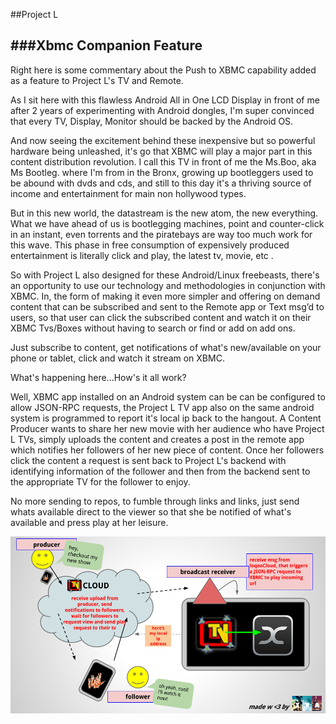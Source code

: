 ##Project L

###Xbmc Companion Feature
-----------

Right here is some commentary about the Push to XBMC capability added as a feature to Project L's TV and Remote.

As I sit here with this flawless Android All in One LCD Display in front of me after 2 years of experimenting with
Android dongles, I'm super convinced that every TV, Display, Monitor should be backed by the Android OS.

And now seeing the excitement behind these inexpensive but so powerful hardware being unleashed, it's go that XBMC
will play a major part in this content distribution revolution. I call this TV in front of me the Ms.Boo, aka Ms Bootleg.
where I'm from in the Bronx, growing up bootleggers used to be abound with dvds and cds, and still to this day it's a
thriving source of income and entertainment for main non hollywood types. 

But in this new world, the datastream is the new atom, the new everything. What we have ahead of us is bootlegging
machines,  point and counter-click in an instant, even torrents and the piratebays are way too much work for this wave.
This phase in free consumption of expensively produced entertainment is literally click and play, the latest tv, movie,
etc .

So with Project L also designed for these Android/Linux freebeasts, there's an opportunity to use our technology and
methodologies in conjunction with XBMC. In, the form of making it even more simpler and offering on demand content that
can be subscribed and sent to the Remote app or Text msg’d to users, so that user can click the subscribed content
and watch it on their XBMC Tvs/Boxes without having to search or find or add on add ons.

Just subscribe to content, get notifications of what's new/available on your phone or tablet, click and watch it stream
on XBMC.

What's happening here...How's it all work?

Well, XBMC app installed on an Android system can be can be configured to allow JSON-RPC requests, the Project L TV 
app also on the same android system is programmed to report it's local ip back to the hangout. A Content Producer
wants to share her new movie with her audience who have Project L TVs, simply uploads the content and creates a post
in the remote app which notifies her followers of her new piece of content. Once her followers click the content a
request is sent back to Project L's backend with identifying information of the follower and then from the backend
sent to the appropriate TV for the follower to enjoy.

No more sending to repos, to fumble through links and links, just send whats available direct to the viewer so that she
be notified of what's available and press play at her leisure.

![alt tag](https://github.com/projectl/TV/blob/master/push2xbmc.png)


